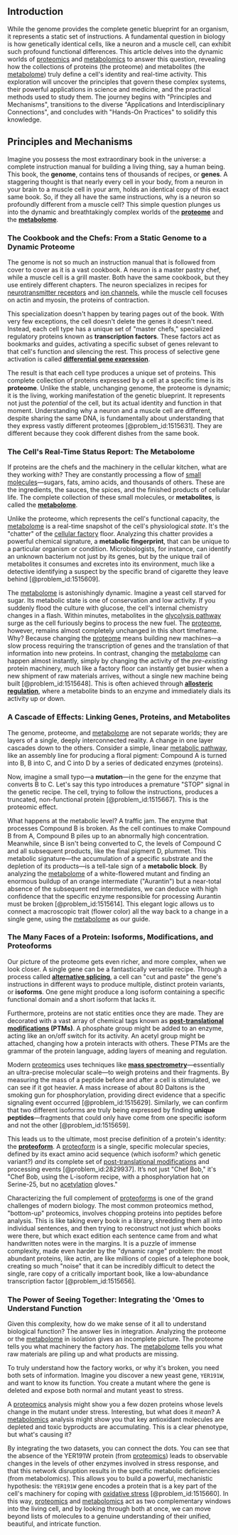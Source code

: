 ## Introduction
While the genome provides the complete genetic blueprint for an organism, it represents a static set of instructions. A fundamental question in biology is how genetically identical cells, like a neuron and a muscle cell, can exhibit such profound functional differences. This article delves into the dynamic worlds of [proteomics](@article_id:155166) and [metabolomics](@article_id:147881) to answer this question, revealing how the collections of proteins (the proteome) and metabolites (the [metabolome](@article_id:149915)) truly define a cell's identity and real-time activity. This exploration will uncover the principles that govern these complex systems, their powerful applications in science and medicine, and the practical methods used to study them. The journey begins with "Principles and Mechanisms", transitions to the diverse "Applications and Interdisciplinary Connections", and concludes with "Hands-On Practices" to solidify this knowledge.

## Principles and Mechanisms

Imagine you possess the most extraordinary book in the universe: a complete instruction manual for building a living thing, say a human being. This book, the **genome**, contains tens of thousands of recipes, or **genes**. A staggering thought is that nearly every cell in your body, from a neuron in your brain to a muscle cell in your arm, holds an identical copy of this exact same book. So, if they all have the same instructions, why is a neuron so profoundly different from a muscle cell? This simple question plunges us into the dynamic and breathtakingly complex worlds of the **[proteome](@article_id:149812)** and the **[metabolome](@article_id:149915)**.

### The Cookbook and the Chefs: From a Static Genome to a Dynamic Proteome

The genome is not so much an instruction manual that is followed from cover to cover as it is a vast cookbook. A neuron is a master pastry chef, while a muscle cell is a grill master. Both have the same cookbook, but they use entirely different chapters. The neuron specializes in recipes for [neurotransmitter receptors](@article_id:164555) and [ion channels](@article_id:143768), while the muscle cell focuses on actin and myosin, the proteins of contraction.

This specialization doesn't happen by tearing pages out of the book. With very few exceptions, the cell doesn't delete the genes it doesn't need. Instead, each cell type has a unique set of "master chefs," specialized regulatory proteins known as **transcription factors**. These factors act as bookmarks and guides, activating a specific subset of genes relevant to that cell's function and silencing the rest. This process of selective gene activation is called **[differential gene expression](@article_id:140259)**.

The result is that each cell type produces a unique set of proteins. This complete collection of proteins expressed by a cell at a specific time is its **proteome**. Unlike the stable, unchanging genome, the proteome is dynamic; it is the living, working manifestation of the genetic blueprint. It represents not just the *potential* of the cell, but its actual identity and function in that moment. Understanding why a neuron and a muscle cell are different, despite sharing the same DNA, is fundamentally about understanding that they express vastly different proteomes [@problem_id:1515631]. They are different because they cook different dishes from the same book.

### The Cell's Real-Time Status Report: The Metabolome

If proteins are the chefs and the machinery in the cellular kitchen, what are they working with? They are constantly processing a flow of [small molecules](@article_id:273897)—sugars, fats, amino acids, and thousands of others. These are the ingredients, the sauces, the spices, and the finished products of cellular life. The complete collection of these small molecules, or **metabolites**, is called the **[metabolome](@article_id:149915)**.

Unlike the proteome, which represents the cell's functional capacity, the [metabolome](@article_id:149915) is a real-time snapshot of the cell's physiological *state*. It's the "chatter" of the [cellular factory](@article_id:181076) floor. Analyzing this chatter provides a powerful chemical signature, a **metabolic fingerprint**, that can be unique to a particular organism or condition. Microbiologists, for instance, can identify an unknown bacterium not just by its genes, but by the unique trail of metabolites it consumes and excretes into its environment, much like a detective identifying a suspect by the specific brand of cigarette they leave behind [@problem_id:1515609].

The [metabolome](@article_id:149915) is astonishingly dynamic. Imagine a yeast cell starved for sugar. Its metabolic state is one of conservation and low activity. If you suddenly flood the culture with glucose, the cell's internal chemistry changes in a flash. Within minutes, metabolites in the [glycolysis pathway](@article_id:163262) surge as the cell furiously begins to process the new fuel. The [proteome](@article_id:149812), however, remains almost completely unchanged in this short timeframe. Why? Because changing the [proteome](@article_id:149812) means building new machines—a slow process requiring the transcription of genes and the translation of that information into new proteins. In contrast, changing the [metabolome](@article_id:149915) can happen almost instantly, simply by changing the activity of the *pre-existing* protein machinery, much like a factory floor can instantly get busier when a new shipment of raw materials arrives, without a single new machine being built [@problem_id:1515648]. This is often achieved through **[allosteric regulation](@article_id:137983)**, where a metabolite binds to an enzyme and immediately dials its activity up or down.

### A Cascade of Effects: Linking Genes, Proteins, and Metabolites

The genome, proteome, and [metabolome](@article_id:149915) are not separate worlds; they are layers of a single, deeply interconnected reality. A change in one layer cascades down to the others. Consider a simple, linear [metabolic pathway](@article_id:174403), like an assembly line for producing a floral pigment: Compound A is turned into B, B into C, and C into D by a series of dedicated enzymes (proteins).

Now, imagine a small typo—a **mutation**—in the gene for the enzyme that converts B to C. Let's say this typo introduces a premature "STOP" signal in the genetic recipe. The cell, trying to follow the instructions, produces a truncated, non-functional protein [@problem_id:1515667]. This is the proteomic effect.

What happens at the metabolic level? A traffic jam. The enzyme that processes Compound B is broken. As the cell continues to make Compound B from A, Compound B piles up to an abnormally high concentration. Meanwhile, since B isn't being converted to C, the levels of Compound C and all subsequent products, like the final pigment D, plummet. This metabolic signature—the accumulation of a specific substrate and the depletion of its products—is a tell-tale sign of a **metabolic block**. By analyzing the [metabolome](@article_id:149915) of a white-flowered mutant and finding an enormous buildup of an orange intermediate ("Aurantin") but a near-total absence of the subsequent red intermediates, we can deduce with high confidence that the specific enzyme responsible for processing Aurantin must be broken [@problem_id:1515614]. This elegant logic allows us to connect a macroscopic trait (flower color) all the way back to a change in a single gene, using the [metabolome](@article_id:149915) as our guide.

### The Many Faces of a Protein: Isoforms, Modifications, and Proteoforms

Our picture of the proteome gets even richer, and more complex, when we look closer. A single gene can be a fantastically versatile recipe. Through a process called **[alternative splicing](@article_id:142319)**, a cell can "cut and paste" the gene's instructions in different ways to produce multiple, distinct protein variants, or **isoforms**. One gene might produce a long isoform containing a specific functional domain and a short isoform that lacks it.

Furthermore, proteins are not static entities once they are made. They are decorated with a vast array of chemical tags known as **[post-translational modifications](@article_id:137937) (PTMs)**. A phosphate group might be added to an enzyme, acting like an on/off switch for its activity. An acetyl group might be attached, changing how a protein interacts with others. These PTMs are the grammar of the protein language, adding layers of meaning and regulation.

Modern [proteomics](@article_id:155166) uses techniques like **[mass spectrometry](@article_id:146722)**—essentially an ultra-precise molecular scale—to weigh proteins and their fragments. By measuring the mass of a peptide before and after a cell is stimulated, we can see if it got heavier. A mass increase of about $80$ Daltons is the smoking gun for phosphorylation, providing direct evidence that a specific signaling event occurred [@problem_id:1515629]. Similarly, we can confirm that two different isoforms are truly being expressed by finding **unique peptides**—fragments that could only have come from one specific isoform and not the other [@problem_id:1515659].

This leads us to the ultimate, most precise definition of a protein's identity: the **[proteoform](@article_id:192675)**. A [proteoform](@article_id:192675) is a single, specific molecular species, defined by its exact amino acid sequence (which isoform? which genetic variant?) *and* its complete set of [post-translational modifications](@article_id:137937) and processing events [@problem_id:2829937]. It’s not just "Chef Bob," it's "Chef Bob, using the L-isoform recipe, with a phosphorylation hat on Serine-25, but no [acetylation](@article_id:155463) gloves."

Characterizing the full complement of [proteoforms](@article_id:164887) is one of the grand challenges of modern biology. The most common proteomics method, "bottom-up" proteomics, involves chopping proteins into peptides before analysis. This is like taking every book in a library, shredding them all into individual sentences, and then trying to reconstruct not just which books were there, but which exact edition each sentence came from and what handwritten notes were in the margins. It is a puzzle of immense complexity, made even harder by the "dynamic range" problem: the most abundant proteins, like actin, are like millions of copies of a telephone book, creating so much "noise" that it can be incredibly difficult to detect the single, rare copy of a critically important book, like a low-abundance transcription factor [@problem_id:1515656].

### The Power of Seeing Together: Integrating the 'Omes to Understand Function

Given this complexity, how do we make sense of it all to understand biological function? The answer lies in integration. Analyzing the proteome or the [metabolome](@article_id:149915) in isolation gives an incomplete picture. The proteome tells you what machinery the factory *has*. The [metabolome](@article_id:149915) tells you what raw materials are piling up and what products are missing.

To truly understand how the factory works, or why it's broken, you need both sets of information. Imagine you discover a new yeast gene, `YER191W`, and want to know its function. You create a mutant where the gene is deleted and expose both normal and mutant yeast to stress.

A [proteomics](@article_id:155166) analysis might show you a few dozen proteins whose levels change in the mutant under stress. Interesting, but what does it *mean*? A [metabolomics](@article_id:147881) analysis might show you that key antioxidant molecules are depleted and toxic byproducts are accumulating. This is a clear phenotype, but what's causing it?

By integrating the two datasets, you can connect the dots. You can see that the absence of the YER191W protein (from [proteomics](@article_id:155166)) leads to observable changes in the levels of other enzymes involved in stress response, and that this network disruption results in the specific metabolic deficiencies (from metabolomics). This allows you to build a powerful, mechanistic hypothesis: the `YER191W` gene encodes a protein that is a key part of the cell's machinery for coping with [oxidative stress](@article_id:148608) [@problem_id:1515660]. In this way, [proteomics](@article_id:155166) and [metabolomics](@article_id:147881) act as two complementary windows into the living cell, and by looking through both at once, we can move beyond lists of molecules to a genuine understanding of their unified, beautiful, and intricate function.